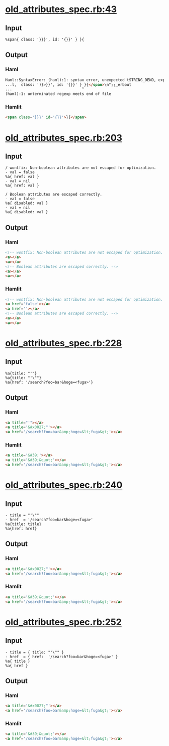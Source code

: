 # [old\_attributes\_spec.rb:43](/spec/hamlit/engine/old_attributes_spec.rb#L43)
## Input
```haml
%span{ class: '}}}', id: '{}}' } }{

```

## Output
### Haml
```html
Haml::SyntaxError: (haml):1: syntax error, unexpected tSTRING_DEND, expecting ')'
...l,  class: ')}>}}', id: '{}}' } }{</span>\n";;_erbout
...                               ^
(haml):1: unterminated regexp meets end of file
```

### Hamlit
```html
<span class='}}}' id='{}}'>}{</span>

```


# [old\_attributes\_spec.rb:203](/spec/hamlit/engine/old_attributes_spec.rb#L203)
## Input
```haml
/ wontfix: Non-boolean attributes are not escaped for optimization.
- val = false
%a{ href: val }
- val = nil
%a{ href: val }

/ Boolean attributes are escaped correctly.
- val = false
%a{ disabled: val }
- val = nil
%a{ disabled: val }

```

## Output
### Haml
```html
<!-- wontfix: Non-boolean attributes are not escaped for optimization. -->
<a></a>
<a></a>
<!-- Boolean attributes are escaped correctly. -->
<a></a>
<a></a>

```

### Hamlit
```html
<!-- wontfix: Non-boolean attributes are not escaped for optimization. -->
<a href='false'></a>
<a href=''></a>
<!-- Boolean attributes are escaped correctly. -->
<a></a>
<a></a>

```


# [old\_attributes\_spec.rb:228](/spec/hamlit/engine/old_attributes_spec.rb#L228)
## Input
```haml
%a{title: "'"}
%a{title: "'\""}
%a{href: '/search?foo=bar&hoge=<fuga>'}

```

## Output
### Haml
```html
<a title="'"></a>
<a title='&#x0027;"'></a>
<a href='/search?foo=bar&amp;hoge=&lt;fuga&gt;'></a>

```

### Hamlit
```html
<a title='&#39;'></a>
<a title='&#39;&quot;'></a>
<a href='/search?foo=bar&amp;hoge=&lt;fuga&gt;'></a>

```


# [old\_attributes\_spec.rb:240](/spec/hamlit/engine/old_attributes_spec.rb#L240)
## Input
```haml
- title = "'\""
- href  = '/search?foo=bar&hoge=<fuga>'
%a{title: title}
%a{href: href}

```

## Output
### Haml
```html
<a title='&#x0027;"'></a>
<a href='/search?foo=bar&amp;hoge=&lt;fuga&gt;'></a>

```

### Hamlit
```html
<a title='&#39;&quot;'></a>
<a href='/search?foo=bar&amp;hoge=&lt;fuga&gt;'></a>

```


# [old\_attributes\_spec.rb:252](/spec/hamlit/engine/old_attributes_spec.rb#L252)
## Input
```haml
- title = { title: "'\"" }
- href  = { href:  '/search?foo=bar&hoge=<fuga>' }
%a{ title }
%a{ href }

```

## Output
### Haml
```html
<a title='&#x0027;"'></a>
<a href='/search?foo=bar&amp;hoge=&lt;fuga&gt;'></a>

```

### Hamlit
```html
<a title='&#39;&quot;'></a>
<a href='/search?foo=bar&amp;hoge=&lt;fuga&gt;'></a>

```

